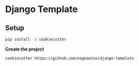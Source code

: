 # Django Template

## Setup

```bash
pip install -U cookiecutter
```

**Create the project**

```bash
cookiecutter https://github.com/nogsantos/django-template
```
